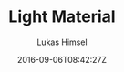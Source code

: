 ---
title: "Light Material"
github: https://github.com/lukas-h/material-theme/
demo: http://himsel.me/material-theme/
author: Lukas Himsel

ssg:
  - Jekyll
cms:
  - No Cms
date: 2016-09-06T08:42:27Z
github_branch: gh-pages
description: "lightweight jekyll blog theme"
---